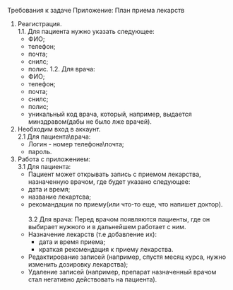 Требования к задаче
Приложение: План приема лекарств
1. Реагистрация. <br/>
  1.1. Для пациента нужно указать следующее:
    - ФИО;
    - телефон;
    - почта;
    - снилс;
    - полис.
  1.2. Для врача: <br/>
    - ФИО;
    - телефон;
    - почта;
    - снилс;
    - полис;
    - уникальный код врача, который, например, выдается минздравом(дабы не было лже врачей).
2. Необходим вход в аккаунт. <br/>
  2.1 Для пациента\врача:
    - Логин - номер телефона\почта;
    - пароль.
3. Работа с приложением: <br/>
  3.1 Для пациента:
    - Пациент может открывать запись с приемом лекарства, назначенную врачом, где будет указано следующее:
    - дата и время;
    - название лекартсва;
    - рекомандации по приему(или что-то еще, что напишет доктор). <br/> <br/>
  3.2 Для врача:
    Перед врачом появляются пациенты, где он выбирает нужного и в дальнейшем работает с ним.
    - Назначение лекарств (т.е добавление их):
      + дата и время приема;
      + краткая рекомендация к приему лекарства.
    - Редактирование записей (например, спустя месяц курса, нужно изменить дозировку лекарства);
    - Удаление записей (например, препарат назначенный врачом стал негативно действовать на пациента).

